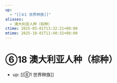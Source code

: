 ```yaml
---
up:
  - "[[⑥1 世界种族]]"
aliases:
  - 澳大利亚人种（棕种）
ctime: 2025-03-01T13:32:21+08:00
mtime: 2025-10-01T11:40:32+08:00
---
```


# ⑥18 澳大利亚人种（棕种）

- up: [[⑥1 世界种族]]

